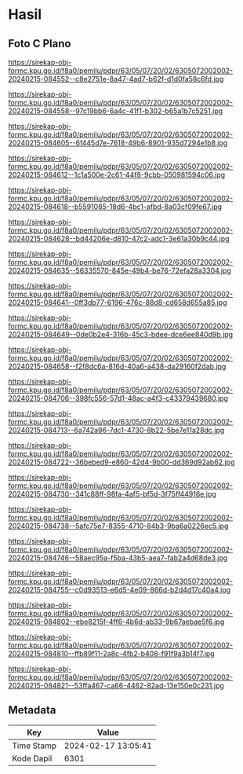 # Hasil

## Foto C Plano

https://sirekap-obj-formc.kpu.go.id/f8a0/pemilu/pdpr/63/05/07/20/02/6305072002002-20240215-084552--c8e2751e-8a47-4ad7-b62f-d1d0fa58c6fd.jpg

https://sirekap-obj-formc.kpu.go.id/f8a0/pemilu/pdpr/63/05/07/20/02/6305072002002-20240215-084558--97c19bb6-6a4c-41f1-b302-b65a1b7c5251.jpg

https://sirekap-obj-formc.kpu.go.id/f8a0/pemilu/pdpr/63/05/07/20/02/6305072002002-20240215-084605--6f445d7e-7618-49b6-8901-935d7294e1b8.jpg

https://sirekap-obj-formc.kpu.go.id/f8a0/pemilu/pdpr/63/05/07/20/02/6305072002002-20240215-084612--1c1a500e-2c61-44f8-9cbb-050981594c06.jpg

https://sirekap-obj-formc.kpu.go.id/f8a0/pemilu/pdpr/63/05/07/20/02/6305072002002-20240215-084618--b5591085-18d6-4bc1-afbd-8a03cf09fe67.jpg

https://sirekap-obj-formc.kpu.go.id/f8a0/pemilu/pdpr/63/05/07/20/02/6305072002002-20240215-084628--bd44206e-d810-47c2-adc1-3e61a30b9c44.jpg

https://sirekap-obj-formc.kpu.go.id/f8a0/pemilu/pdpr/63/05/07/20/02/6305072002002-20240215-084635--56335570-845e-49b4-be76-72efa28a3304.jpg

https://sirekap-obj-formc.kpu.go.id/f8a0/pemilu/pdpr/63/05/07/20/02/6305072002002-20240215-084641--0ff3db77-6196-476c-88d8-cd658d655a85.jpg

https://sirekap-obj-formc.kpu.go.id/f8a0/pemilu/pdpr/63/05/07/20/02/6305072002002-20240215-084649--0de0b2e4-316b-45c3-bdee-dce6ee840d9b.jpg

https://sirekap-obj-formc.kpu.go.id/f8a0/pemilu/pdpr/63/05/07/20/02/6305072002002-20240215-084658--f2f8dc6a-816d-40a6-a438-da29160f2dab.jpg

https://sirekap-obj-formc.kpu.go.id/f8a0/pemilu/pdpr/63/05/07/20/02/6305072002002-20240215-084706--398fc556-57d1-48ac-a4f3-c43379439680.jpg

https://sirekap-obj-formc.kpu.go.id/f8a0/pemilu/pdpr/63/05/07/20/02/6305072002002-20240215-084713--6a742a96-7dc1-4730-8b22-5be7e11a28dc.jpg

https://sirekap-obj-formc.kpu.go.id/f8a0/pemilu/pdpr/63/05/07/20/02/6305072002002-20240215-084722--36bebed9-e860-42d4-9b00-dd369d92ab62.jpg

https://sirekap-obj-formc.kpu.go.id/f8a0/pemilu/pdpr/63/05/07/20/02/6305072002002-20240215-084730--341c88ff-98fa-4af5-bf5d-3f75ff44916e.jpg

https://sirekap-obj-formc.kpu.go.id/f8a0/pemilu/pdpr/63/05/07/20/02/6305072002002-20240215-084738--5afc75e7-8355-4710-84b3-9ba6a0226ec5.jpg

https://sirekap-obj-formc.kpu.go.id/f8a0/pemilu/pdpr/63/05/07/20/02/6305072002002-20240215-084746--58aec95a-f5ba-43b5-aea7-fab2a4d68de3.jpg

https://sirekap-obj-formc.kpu.go.id/f8a0/pemilu/pdpr/63/05/07/20/02/6305072002002-20240215-084755--c0d93513-e6d5-4e09-866d-b2d4d17c40a4.jpg

https://sirekap-obj-formc.kpu.go.id/f8a0/pemilu/pdpr/63/05/07/20/02/6305072002002-20240215-084802--ebe8215f-4ff6-4b6d-ab33-9b67aebae5f6.jpg

https://sirekap-obj-formc.kpu.go.id/f8a0/pemilu/pdpr/63/05/07/20/02/6305072002002-20240215-084810--ffb89f11-2a8c-4fb2-b408-f91f9a3b14f7.jpg

https://sirekap-obj-formc.kpu.go.id/f8a0/pemilu/pdpr/63/05/07/20/02/6305072002002-20240215-084821--53ffa467-ca66-4462-82ad-13e150e0c231.jpg


## Metadata

| Key        | Value               |
| ---------- | ------------------- |
| Time Stamp | 2024-02-17 13:05:41 |
| Kode Dapil | 6301                |



